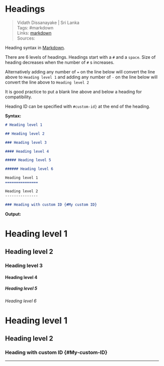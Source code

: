 # Headings

> Vidath Dissanayake | Sri Lanka  
> Tags: #markdown  
> Links: [markdown](markdown.md)  
> Sources:  

Heading syntax in [Markdown](Markdown.md).

There are 6 levels of headings. Headings start with a `#` and a `space`. Size of heading decreases when the number of `#` s increases.

Alternatively adding any number of `=` on the line below will convert the line above to `Heading level 1` and adding any number of `-` on the line below will convert the line above to `Heading level 2`

It is good practice to put a blank line above and below a heading for compatibility.

Heading ID can be specified with `#custom-id}` at the end of the heading.

**Syntax:**

```md
# Heading level 1

## Heading level 2

### Heading level 3

#### Heading level 4

##### Heading level 5

###### Heading level 6

Heading level 1
===============

Heading level 2
---------------

### Heading with custom ID {#My custom ID}
```

**Output:**

# Heading level 1

## Heading level 2

### Heading level 3

#### Heading level 4

##### Heading level 5

###### Heading level 6

Heading level 1
===============

Heading level 2
---------------

### Heading with custom ID {#My-custom-ID}

---